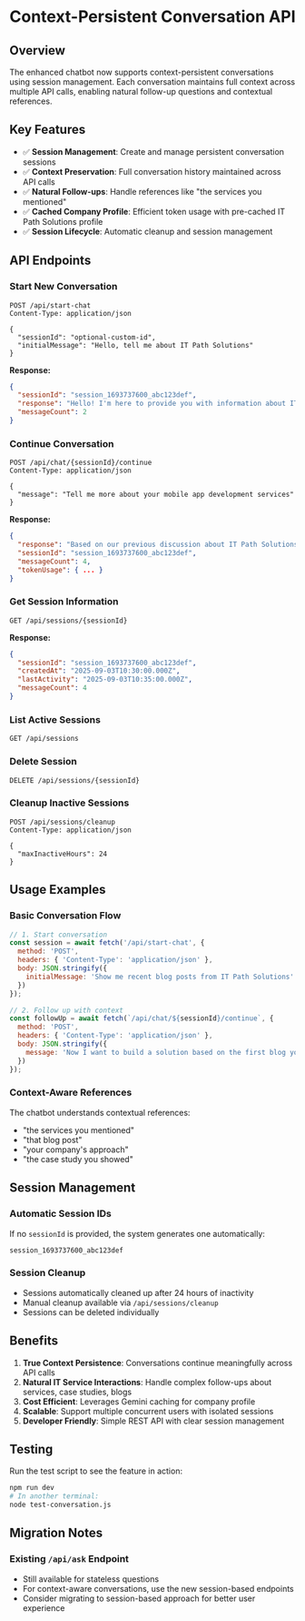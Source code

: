 # Context-Persistent Conversation API

## Overview
The enhanced chatbot now supports context-persistent conversations using session management. Each conversation maintains full context across multiple API calls, enabling natural follow-up questions and contextual references.

## Key Features
- ✅ **Session Management**: Create and manage persistent conversation sessions
- ✅ **Context Preservation**: Full conversation history maintained across API calls
- ✅ **Natural Follow-ups**: Handle references like "the services you mentioned" 
- ✅ **Cached Company Profile**: Efficient token usage with pre-cached IT Path Solutions profile
- ✅ **Session Lifecycle**: Automatic cleanup and session management

## API Endpoints

### Start New Conversation
```http
POST /api/start-chat
Content-Type: application/json

{
  "sessionId": "optional-custom-id",
  "initialMessage": "Hello, tell me about IT Path Solutions"
}
```

**Response:**
```json
{
  "sessionId": "session_1693737600_abc123def",
  "response": "Hello! I'm here to provide you with information about IT Path Solutions...",
  "messageCount": 2
}
```

### Continue Conversation
```http
POST /api/chat/{sessionId}/continue
Content-Type: application/json

{
  "message": "Tell me more about your mobile app development services"
}
```

**Response:**
```json
{
  "response": "Based on our previous discussion about IT Path Solutions services...",
  "sessionId": "session_1693737600_abc123def",
  "messageCount": 4,
  "tokenUsage": { ... }
}
```

### Get Session Information
```http
GET /api/sessions/{sessionId}
```

**Response:**
```json
{
  "sessionId": "session_1693737600_abc123def",
  "createdAt": "2025-09-03T10:30:00.000Z",
  "lastActivity": "2025-09-03T10:35:00.000Z",
  "messageCount": 4
}
```

### List Active Sessions
```http
GET /api/sessions
```

### Delete Session
```http
DELETE /api/sessions/{sessionId}
```

### Cleanup Inactive Sessions
```http
POST /api/sessions/cleanup
Content-Type: application/json

{
  "maxInactiveHours": 24
}
```

## Usage Examples

### Basic Conversation Flow
```javascript
// 1. Start conversation
const session = await fetch('/api/start-chat', {
  method: 'POST',
  headers: { 'Content-Type': 'application/json' },
  body: JSON.stringify({
    initialMessage: 'Show me recent blog posts from IT Path Solutions'
  })
});

// 2. Follow up with context
const followUp = await fetch(`/api/chat/${sessionId}/continue`, {
  method: 'POST',
  headers: { 'Content-Type': 'application/json' },
  body: JSON.stringify({
    message: 'Now I want to build a solution based on the first blog you mentioned'
  })
});
```

### Context-Aware References
The chatbot understands contextual references:
- "the services you mentioned"
- "that blog post"
- "your company's approach"
- "the case study you showed"

## Session Management

### Automatic Session IDs
If no `sessionId` is provided, the system generates one automatically:
```
session_1693737600_abc123def
```

### Session Cleanup
- Sessions automatically cleaned up after 24 hours of inactivity
- Manual cleanup available via `/api/sessions/cleanup`
- Sessions can be deleted individually

## Benefits

1. **True Context Persistence**: Conversations continue meaningfully across API calls
2. **Natural IT Service Interactions**: Handle complex follow-ups about services, case studies, blogs
3. **Cost Efficient**: Leverages Gemini caching for company profile
4. **Scalable**: Support multiple concurrent users with isolated sessions
5. **Developer Friendly**: Simple REST API with clear session management

## Testing

Run the test script to see the feature in action:
```bash
npm run dev
# In another terminal:
node test-conversation.js
```

## Migration Notes

### Existing `/api/ask` Endpoint
- Still available for stateless questions
- For context-aware conversations, use the new session-based endpoints
- Consider migrating to session-based approach for better user experience
